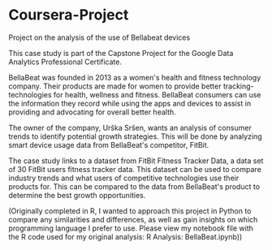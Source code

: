 # Coursera-Project
Project on the analysis of the use of Bellabeat devices

This case study is part of the Capstone Project for the Google Data Analytics Professional Certificate.

BellaBeat was founded in 2013 as a women's health and fitness technology company. Their products are made for women to provide better tracking-technologies for health, wellness and fitness. BellaBeat consumers can use the information they record while using the apps and devices to assist in providing and advocating for overall better health.

The owner of the company, Urška Sršen, wants an analysis of consumer trends to identify potential growth strategies. This will be done by analyzing smart device usage data from BellaBeat's competitor, FitBit.

The case study links to a dataset from FitBit Fitness Tracker Data, a data set of 30 FitBit users fitness tracker data. This dataset can be used to compare industry trends and what users of competitive technologies use their products for. This can be compared to the data from BellaBeat's product to determine the best growth opportunities.

(Originally completed in R, I wanted to approach this project in Python to compare any similarities and differences, as well as gain insights on which programming language I prefer to use. Please view my notebook file with the R code used for my original analysis: R Analysis: BellaBeat.ipynb))
